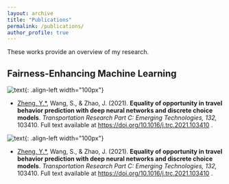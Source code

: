 ```yaml
---
layout: archive
title: "Publications"
permalink: /publications/
author_profile: true
---
```

These works provide an overview of my research.

## Fairness-Enhancing Machine Learning 

![text](/images/profile.png){: .align-left width="100px"}

* <u>Zheng, Y.*</u>, Wang, S., & Zhao, J. (2021). **Equality of opportunity in travel behavior prediction with deep neural networks and discrete choice models**. <i> Transportation Research Part C: Emerging Technologies, 132,</i> 103410. Full text available at <a href="https://doi.org/10.1016/j.trc.2021.103410"> https://doi.org/10.1016/j.trc.2021.103410 </a>.

![text](/images/profile.png){: .align-left width="100px"}

* <u>Zheng, Y.*</u>, Wang, S., & Zhao, J. (2021). **Equality of opportunity in travel behavior prediction with deep neural networks and discrete choice models**. <i> Transportation Research Part C: Emerging Technologies, 132,</i> 103410. Full text available at <a href="https://doi.org/10.1016/j.trc.2021.103410"> https://doi.org/10.1016/j.trc.2021.103410 </a>.

<!-- **Equality of opportunity in travel behavior prediction with deep neural networks and discrete choice models**

Yunhan Zheng, Shenhao Wang*, Jinhua Zhao

<i> Transportation Research Part C: Emerging Technologies</i>, 2021 

<a href="https://doi.org/10.1016/j.trc.2021.103410"> https://doi.org/10.1016/j.trc.2021.103410 </a>



## Causal Inference and Transportation Policies


## Behavior Science and Demand Modeling

{% if author.googlescholar %}
  You can also find my articles on <u><a href="{{author.googlescholar}}">my Google Scholar profile</a>.</u>
{% endif %}

{% include base_path %}

{% for post in site.publications reversed %}
  {% include archive-single.html %}
{% endfor %} -->
